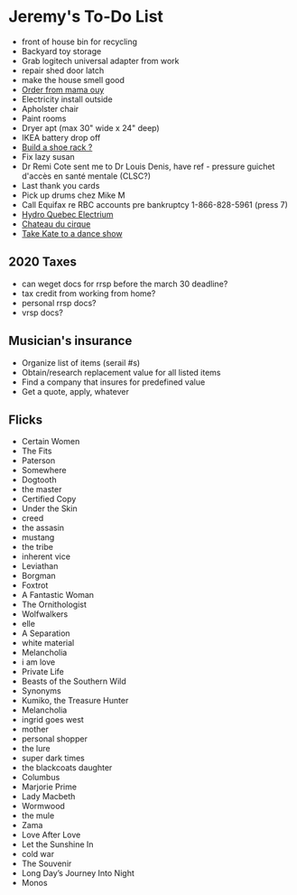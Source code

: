 # Jeremy's To-Do List

- front of house bin for recycling
- Backyard toy storage
- Grab logitech universal adapter from work
- repair shed door latch
- make the house smell good
- [Order from mama ouy](https://www.instagram.com/mama.ouy/)
- Electricity install outside
- Apholster chair
- Paint rooms
- Dryer apt (max 30" wide x 24" deep)
- IKEA battery drop off
- [Build a shoe rack ?](https://www.youtube.com/watch?v=EWs8dlkZrtQ)
- Fix lazy susan
- Dr Remi Cote sent me to Dr Louis Denis, have ref - pressure guichet d'accès en santé mentale (CLSC?)
- Last thank you cards
- Pick up drums chez Mike M
- Call Equifax re RBC accounts pre bankruptcy 1-866-828-5961 (press 7)
- [Hydro Quebec Electrium](http://www.hydroquebec.com/visit/monteregie/electrium.html)
- [Chateau du cirque](https://www.chateau-cirque.com/)
- [Take Kate to a dance show](https://www.quebecdanse.org/)

## 2020 Taxes

- can weget docs for rrsp before the march 30 deadline?
- tax credit from working from home?
- personal rrsp docs?
- vrsp docs?

## Musician's insurance

- Organize list of items (serail #s)
- Obtain/research replacement value for all listed items
- Find a company that insures for predefined value
- Get a quote, apply, whatever

## Flicks

- Certain Women
- The Fits
- Paterson
- Somewhere
- Dogtooth
- the master
- Certified Copy
- Under the Skin
- creed
- the assasin
- mustang
- the tribe
- inherent vice
- Leviathan
- Borgman
- Foxtrot
- A Fantastic Woman
- The Ornithologist
- Wolfwalkers
- elle
- A Separation
- white material
- Melancholia
- i am love
- Private Life
- Beasts of the Southern Wild
- Synonyms
- Kumiko, the Treasure Hunter
- Melancholia
- ingrid goes west
- mother
- personal shopper
- the lure
- super dark times
- the blackcoats daughter
- Columbus
- Marjorie Prime
- Lady Macbeth
- Wormwood
- the mule
- Zama
- Love After Love
- Let the Sunshine In
- cold war
- The Souvenir
- Long Day’s Journey Into Night
- Monos
